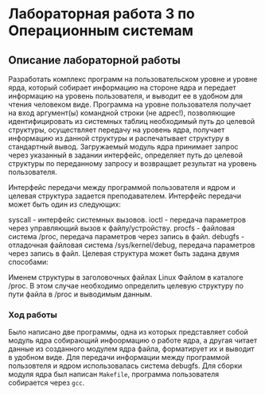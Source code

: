 # Лабораторная работа 3 по Операционным системам 

## Описание лабораторной работы

Разработать комплекс программ на пользовательском уровне и уровне ярда, который собирает информацию на стороне ядра и передает информацию на уровень пользователя, и выводит ее в удобном для чтения человеком виде. Программа на уровне пользователя получает на вход аргумент(ы) командной строки (не адрес!), позволяющие идентифицировать из системных таблиц необходимый путь до целевой структуры, осуществляет передачу на уровень ядра, получает информацию из данной структуры и распечатывает структуру в стандартный вывод. Загружаемый модуль ядра принимает запрос через указанный в задании интерфейс, определяет путь до целевой структуры по переданному запросу и возвращает результат на уровень пользователя.

Интерфейс передачи между программой пользователя и ядром и целевая структура задается преподавателем. Интерфейс передачи может быть один из следующих:

syscall - интерфейс системных вызовов.
ioctl - передача параметров через управляющий вызов к файлу/устройству.
procfs - файловая система /proc, передача параметров через запись в файл.
debugfs - отладочная файловая система /sys/kernel/debug, передача параметров через запись в файл.
Целевая структура может быть задана двумя способами:

Именем структуры в заголовочных файлах Linux
Файлом в каталоге /proc. В этом случае необходимо определить целевую структуру по пути файла в /proc и выводимым данным.

### Ход работы
Было написано две программы, одна из которых представляет собой модуль ядра собирающий инфоормацию о работе ядра, а другая читает данные из созданного модулем ядра файла, форматирует их и выводит в удобном виде. Для передачи информации между программой пользовтеля и ядром использовалась система debugfs. Для сборки модуля ядра был написан `Makefile`, программа пользователя собирается через `gcc`.

